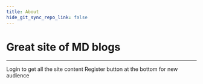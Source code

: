 ```yaml
---
title: About
hide_git_sync_repo_link: false
---
```


# Great site of MD blogs

---

Login to get all the site content
Register button at the bottom for new audience

